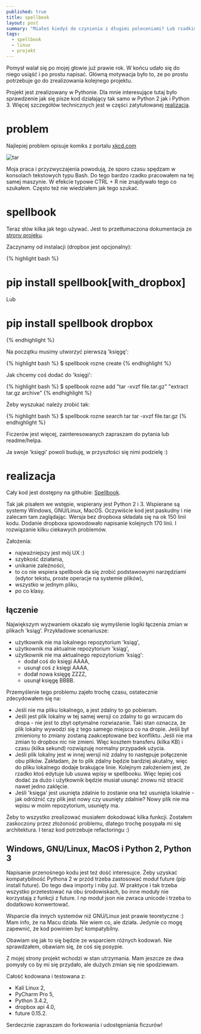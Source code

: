 ```yaml
---
published: true
title: spellbook
layout: post
summary: "Miałeś kiedyś do czynienia z długimi poleceniami? Lub rzadkimi na tyle, ze nie ma ich w .bash_history? Spellbook rozwiązuje te problemy."
tags: 
  - spellbook
  - linux
  - projekt
---
```





Pomysł walał się po mojej głowie już prawie rok. W końcu udało się do niego usiąść i po prostu napisać. Główną motywacja było to, ze po prostu potrzebuje go do zrealizowania kolejnego projektu.

Projekt jest zrealizowany w Pythonie. Dla mnie interesujące tutaj było sprawdzenie jak się pisze kod działający tak samo w Python 2 jak i Python 3. Więcej szczegółów technicznych jest w części zatytułowanej [realizacja](#realizacja).

# problem

Najlepiej problem opisuje komiks z portalu [xkcd.com](http://imgs.xkcd.com/)

![tar](http://imgs.xkcd.com/comics/tar.png)

Moja praca i przyzwyczajenia powodują, że sporo czasu spędzam w konsolach tekstowych typu Bash. Do tego bardzo rzadko pracowałem na tej samej maszynie. W efekcie typowe CTRL + R nie znajdywało tego co szukałem. Często też nie wiedziałem jak tego szukać.

# spellbook

Teraz słów kilka jak tego używać. Jest to przetłumaczona dokumentacja ze [strony projeku](https://pypi.python.org/pypi/spellbook).

Zaczynamy od instalacji (dropbox jest opcjonalny):

{% highlight bash %}
# pip install spellbook[with_dropbox]
Lub
# pip install spellbook dropbox
{% endhighlight %}

Na początku musimy utworzyć pierwszą 'księgę':

{% highlight bash %}
$ spellbook rozne create
{% endhighlight %}

Jak chcemy coś dodać do 'księgi':

{% highlight bash %}
$ spellbook rozne add "tar -xvzf file.tar.gz" "extract tar.gz archive"
{% endhighlight %}

Żeby wyszukać należy zrobić tak:

{% highlight bash %}
$ spellbook rozne search tar
tar -xvzf file.tar.gz
{% endhighlight %}

Ficzerów jest więcej, zainteresowanych zapraszam do pytania lub readme/helpa.

Ja swoje 'księgi' powoli buduję, w przyszłości się nimi podzielę :)

# realizacja

Cały kod jest dostępny na githubie: [Spellbook](https://github.com/donpiekarz/spellbook).

Tak jak pisałem we wstępie, wspierany jest Python 2 i 3. Wspierane są systemy Windows, GNU/Linux, MacOS. Oczywiście kod jest paskudny i nie zalecam tam zaglądając. Wersja bez dropboxa składała się na ok 150 linii kodu. Dodanie dropboxa spowodowało napisanie kolejnych 170 linii. I rozwiązanie kilku ciekawych problemów. 

Założenia:

- najważniejszy jest mój UX :)
- szybkość działania,
- unikanie zależności,
- to co nie wspiera spellbook da się zrobić podstawowymi narzędziami (edytor tekstu, proste operacje na systemie plików),
- wszystko w jednym pliku,
- po co klasy.

## łączenie

Największym wyzwaniem okazało się wymyślenie logiki łączenia zmian w plikach 'ksiąg'. Przykładowe scenariusze:

- użytkownik nie ma lokalnego repozytorium 'ksiąg',
- użytkownik ma aktualnie repozytorium 'ksiąg',
- użytkownik nie ma aktualnego repozytorium 'ksiąg':
  - dodał coś do księgi AAAA,
  - usunął coś z księgi AAAA,
  - dodał nowa księgę ZZZZ,
  - usunął księgę BBBB.
  
Przemyślenie tego problemu zajeło trochę czasu, ostatecznie zdecydowałem się na:

- Jeśli nie ma pliku lokalnego, a jest zdalny to go pobieram.
- Jeśli jest plik lokalny w tej samej wersji co zdalny to go wrzucam do dropa - nie jest to zbyt optymalne rozwiazanie. Taki stan oznacza, że plik lokalny wywodzi się z tego samego miejsca co na dropie. Jeśli był zmieniony to zmiany zostaną zaakceptowane bez konfliktu. Jeśli nie ma zmian to dropbox nic nie zmieni. Więc kosztem transferu (kilka KB) i czasu (kilka sekund) rozwiązuję normalny przypadek użycia. 
- Jeśli plik lokalny jest w innej wersji niż zdalny to następuje połączenie obu plików. Zakładam, że to plik zdalny będzie bardziej akutalny, więc do pliku lokalnego dodaje brakujące linie. Kolejnym założeniem jest, że rzadko ktoś edytuje lub usuwa wpisy w spellbooku. Więc lepiej coś dodać za dużo i użytkownik będzie musiał usunąć znowu niż stracić nawet jedno zaklęcie.
- Jeśli 'księga' jest usunięta zdalnie to zostanie ona też usunięta lokalnie - jak odróżnić czy plik jest nowy czy usunięty zdalnie? Nowy plik nie ma wpisu w moim repozytorium, usunięty ma.

Żeby to wszystko zrealizować musiałem dokodować kilka funkcji. Zostałem zaskoczony przez złożoność problemu, dlatego trochę posypała mi się architektura. I teraz kod potrzebuje refactoringu :)

## Windows, GNU/Linux, MacOS i Python 2, Python 3

Napisanie przenośnego kodu jest też dość interesujce. Żeby uzyskać kompatybilność Pythona 2 w przód trzeba zastosować moduł future (pip install future). Do tego dwa importy i niby już. W praktyce i tak trzeba wszystko przetestować na obu środowiskach, bo inne moduły nie korzystają z funkcji z future. I np moduł json nie zwraca unicode i trzeba to dodatkowo konwertować. 

Wsparcie dla innych systemów niż GNU/Linux jest prawie teoretyczne :)
Mam info, że na Macu działa. Nie wiem co, ale działa. Jedynie co mogę zapewnić, że kod powinien być kompatybilny.

Obawiam się jak to się będzie ze wsparciem różnych kodowań. Nie sprawdzałem, obawiam się, że coś się posypie. 

Z mojej strony projekt wchodzi w stan utrzymania. Mam jeszcze ze dwa pomysły co by mi się przydało, ale dużych zmian się nie spodziewam.

Całość kodowana i testowana z:

- Kali Linux 2,
- PyCharm Pro 5,
- Python 3.4.2,
- dropbox api 4.0,
- future 0.15.2.

Serdecznie zapraszam do forkowania i udostępniania ficzurów!
